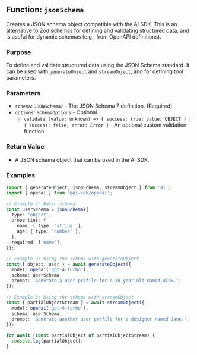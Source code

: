 ## Function: `jsonSchema`

Creates a JSON schema object compatible with the AI SDK. This is an alternative to Zod schemas for defining and validating structured data, and is useful for dynamic schemas (e.g., from OpenAPI definitions).

### Purpose

To define and validate structured data using the JSON Schema standard. It can be used with `generateObject` and `streamObject`, and for defining tool parameters.

### Parameters

- `schema`: `JSONSchema7` - The JSON Schema 7 definition. (Required)
- `options`: `SchemaOptions` - Optional.
  - `validate`: `(value: unknown) => { success: true; value: OBJECT } | { success: false; error: Error }` - An optional custom validation function.

### Return Value

- A JSON schema object that can be used in the AI SDK.

### Examples

```typescript
import { generateObject, jsonSchema, streamObject } from 'ai';
import { openai } from '@ai-sdk/openai';

// Example 1: Basic schema
const userSchema = jsonSchema({
  type: 'object',
  properties: {
    name: { type: 'string' },
    age: { type: 'number' },
  },
  required: ['name'],
});

// Example 2: Using the schema with generateObject
const { object: user } = await generateObject({
  model: openai('gpt-4-turbo'),
  schema: userSchema,
  prompt: 'Generate a user profile for a 30-year-old named Alex.',
});

// Example 3: Using the schema with streamObject
const { partialObjectStream } = await streamObject({
  model: openai('gpt-4-turbo'),
  schema: userSchema,
  prompt: 'Generate another user profile for a designer named Jane.',
});

for await (const partialObject of partialObjectStream) {
  console.log(partialObject);
}
```
